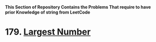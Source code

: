 **This Section of Repository Contains the Problems That require to have prior Knowledge of string from LeetCode**

<h1> 179. <a href = "https://leetcode.com/problems/largest-number/">Largest Number</a></h1>
